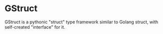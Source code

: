 # GStruct
GStruct is a pythonic "struct" type framework similar to Golang struct, with self-created "interface" for it.
